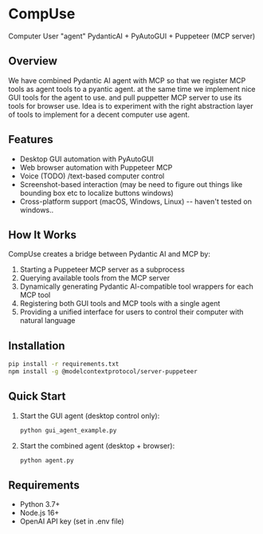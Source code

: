 # CompUse

Computer User "agent" PydanticAI + PyAutoGUI + Puppeteer (MCP server)

## Overview

We have combined Pydantic AI agent with MCP so that we register MCP tools as agent tools to a pyantic agent. at the same time we implement
nice GUI tools for the agent to use. and pull puppetter MCP server to use its tools for browser use. Idea is to experiment with the right abstraction layer of tools to implement for a decent computer use agent. 

## Features

- Desktop GUI automation with PyAutoGUI
- Web browser automation with Puppeteer MCP
- Voice (TODO) /text-based computer control
- Screenshot-based interaction (may be need to figure out things like bounding box etc to localize buttons windows)
- Cross-platform support (macOS, Windows, Linux) -- haven't tested on windows..

## How It Works

CompUse creates a bridge between Pydantic AI and MCP by:
1. Starting a Puppeteer MCP server as a subprocess
2. Querying available tools from the MCP server
3. Dynamically generating Pydantic AI-compatible tool wrappers for each MCP tool
4. Registering both GUI tools and MCP tools with a single agent
5. Providing a unified interface for users to control their computer with natural language

## Installation

```bash
pip install -r requirements.txt
npm install -g @modelcontextprotocol/server-puppeteer
```

## Quick Start

1. Start the GUI agent (desktop control only):
   ```bash
   python gui_agent_example.py
   ```

2. Start the combined agent (desktop + browser):
   ```bash
   python agent.py
   ```

## Requirements

- Python 3.7+
- Node.js 16+
- OpenAI API key (set in .env file)

